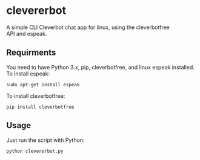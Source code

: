 # clevererbot
A simple CLI Cleverbot chat app for linux, using the cleverbotfree <br />
API and espeak. <br />

## Requirments
You need to have Python 3.x, pip, cleverbotfree, and linux espeak installed. <br />
To install espeak:
```
sudo apt-get install espeak
```

To install cleverbotfree:
```
pip install cleverbotfree
```

## Usage
Just run the script with Python:
```
python clevererbot.py
```
